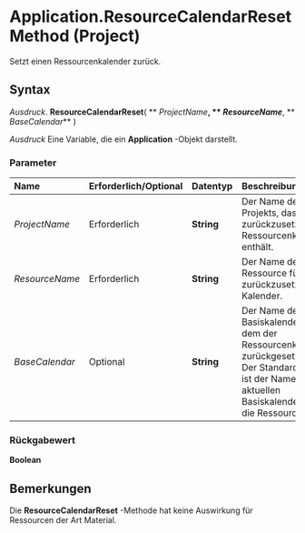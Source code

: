 
# Application.ResourceCalendarReset Method (Project)

Setzt einen Ressourcenkalender zurück.


## Syntax

 _Ausdruck_. **ResourceCalendarReset**( ** _ProjectName_**, ** _ResourceName_**, ** _BaseCalendar_** )

 _Ausdruck_ Eine Variable, die ein **Application** -Objekt darstellt.


### Parameter



|**Name**|**Erforderlich/Optional**|**Datentyp**|**Beschreibung**|
|:-----|:-----|:-----|:-----|
| _ProjectName_|Erforderlich|**String**|Der Name des Projekts, das den zurückzusetzenden Ressourcenkalender enthält.|
| _ResourceName_|Erforderlich|**String**|Der Name der Ressource für den zurückzusetzenden Kalender.|
| _BaseCalendar_|Optional|**String**|Der Name des Basiskalenders, mit dem der Ressourcenkalender zurückgesetzt wird. Der Standardwert ist der Name des aktuellen Basiskalenders für die Ressource.|

### Rückgabewert

 **Boolean**


## Bemerkungen

Die  **ResourceCalendarReset** -Methode hat keine Auswirkung für Ressourcen der Art Material.

